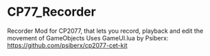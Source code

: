 # CP77_Recorder
Recorder Mod for CP2077, that lets you record, playback and edit the movement of GameObjects
Uses GameUI.lua by Psiberx: https://github.com/psiberx/cp2077-cet-kit
